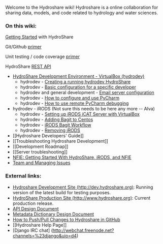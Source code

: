 Welcome to the Hydroshare wiki! Hydroshare is a online collaboration for sharing data, models, and code related to hydrology and water sciences.

### On this wiki:

[Getting Started](getting_started) with HydroShare

Git/Github [primer](git_overview_for_hydroshare)

Unit testing / code coverage [primer](Unit-testing-and-Code-coverage-primer)

HydroShare [REST API](HydroShare-REST-API)


* [HydroShare Development Environment - VirtualBox (hydrodev)](hydroshare_development_environment_virtualbox)
    * hydrodev - [Creating a running hydrodev HydroShare](hydroshare_development_environment_runningcode)
    * hydrodev - [Basic configuration for a specific developer](hydroshare_development_environment_setup)
    * hydrodev and general development - [Email server configuration](hydroshare_email_using_gmail)
    * hydrodev - [How to configure and use PyCharm](hydroshare_development_environment_pycharm)
    * hydrodev - [How to use remote PyCharm debugging](hydroshare_development_environment_pycharm_remote_debugging)
* hydrodev - iRODS (Not sure this needs to be here any more -- Alva) 
    * hydrodev - [Setting up iRODS iCAT Server with VirtualBox](hydroshare_development_environment_irods_virtualbox)
    * hydrodev - [Adding Bagit to Centos](hydroshare_development_environment_adding_bagit_centos)
    * hydrodev - [iRODS Bagit Workflow](hydroshare_development_environment_irods_bagit_workflow)
    * hydrodev - [Removing iRODS](hydroshare_development_environment_removing_irods)
* [[Hydroshare Developers' Guide]]
* [[Troubleshooting Hydroshare Development]]
* [[Development Roadmap]]
* [[Server troubleshooting]]
* [NFIE: Getting Started With HydroShare, iRODS, and NFIE](getting_started_with_irods_and_nfie)
* [Team and Managing Issues](Team-and-Managers-for-Issues)

### External links:
* [Hydroshare Development Site (http://dev.hydroshare.org)](http://dev.hydroshare.org/): Running version of the latest build for testing purposes.
* [HydroShare Production Site (http://www.hydroshare.org)](http://www.hydroshare.org/): Current production release. 
* [API Design Document](https://github.com/hydroshare/hydroshare2/raw/master/docs/HydroShareWebServiceInterfaceDesign.pdf)
* [Metadata Dictionary Design Document](https://github.com/hydroshare/hydroshare2/raw/master/docs/HydroShareResourceDescriptionVocabularies.xlsx)
* [How to Push/Pull Changes to Hydroshare in GitHub](https://github.com/hydroshare/hydroshare2/raw/master/docs/How%20To%20Push-Pull%20Changes%20in%20GitHub.pdf)
* [[Hydroshare Help Page]]
* [Django IRC chat] (http://webchat.freenode.net?channels=%23django&uio=d4)